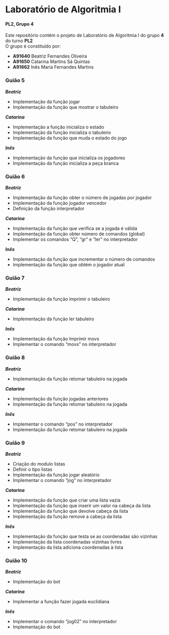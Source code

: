 # Laboratório de Algoritmia I
 #### PL2, Grupo 4
 Este repositório contém o projeto de Laboratório de Algoritmia I do grupo **4** do turno **PL2**  
 O grupo é constituído por: 
 - **A91640** Beatriz Fernandes Oliveira
 - **A91650** Catarina Martins Sá Quintas
 - **A91662** Inês Maria Fernandes Martins 
 
 
 ### Guião 5
 _**Beatriz**_       
 - Implementação da função jogar 
 - Implementação da função que mostrar o tabuleiro

  _**Catarina**_      
  - Implementação a função inicializa o estado
  - Implementação da função inicializa o tabuleiro 
  - Implementação da função que muda o estado do jogo 
 
  _**Inês**_        
  - Implementação da função que inicializa os jogadores
  - Implementação da função inicializa a peça branca
                  
   
   
   
  ### Guião 6
  _**Beatriz**_   
  - Implementação da função obter o número de jogadas por jogador
  - Implementação da função jogador vencedor
  - Definição da função interpretador 

  _**Catarina**_    
  - Implementação da função que verifica se a jogada é válida 
  - Implementação da função obter número de comandos (global)
  - Implementar os comandos “Q”, “gr” e “ler” no interpretador
                      
  _**Inês**_          
  - Implementação da função que incrementar o número de comandos
  - Implementação da função que obtém o jogador atual 
                    
  
  
  
  ### Guião 7                  
  _**Beatriz**_ 
  - Implementação da função imprimir o tabuleiro

  _**Catarina**_      
  - Implementação da função ler tabuleiro 

  _**Inês**_         
  - Implementação da função Imprimir movs  
  - Implementar o comando “movs” no interpretador 



 ### Guião 8
 _**Beatriz**_        
 - Implementação da função retomar tabuleiro na jogada 

 _**Catarina**_       
 - Implementação da função jogadas anteriores 
 - Implementação da função retomar tabuleiro na jogada

 _**Inês**_           
 - Implementar o comando “pos”  no interpretador
 - Implementação da função retomar tabuleiro na jogada 
 
 
 
 ### Guião 9                   
 _**Beatriz**_      
 - Criação do modulo listas 
 - Definir o tipo listas 
 - Implementação da função jogar aleatório
 - Implementar o comando “jog” no interpretador


 _**Catarina**_     
 - Implementação da função que criar uma lista vazia 
 - Implementação da função que inserir um valor na cabeça da lista 
 - Implementação da função que devolve cabeça da lista 
 - Implementação da função remove a cabeça da lista

 _**Inês**_          
 - Implementação da função que testa se as coordenadas são vizinhas  
 - Implementação da lista coordenadas vizinhas livres 
 - Implementação da lista adiciona coordenadas à lista 
 
 
 
 ### Guião 10     
 _**Beatriz**_        
 - Implementação do bot 

 _**Catarina**_      
 - Implementar a função fazer jogada euclidiana 

 _**Inês**_           
 - Implementar o comando “jog02” no interpretador
 - Implementação do bot 


                  
                    
                    
                    


                 
                    
                    



                  


